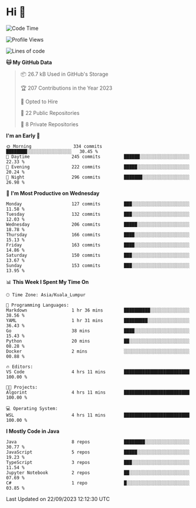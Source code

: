 <h1>Hi 👋</h1>

<!--START_SECTION:waka-->
![Code Time](http://img.shields.io/badge/Code%20Time-386%20hrs%2048%20mins-blue)

![Profile Views](http://img.shields.io/badge/Profile%20Views-12-blue)

![Lines of code](https://img.shields.io/badge/From%20Hello%20World%20I%27ve%20Written-1.1%20million%20lines%20of%20code-blue)

**🐱 My GitHub Data** 

> 📦 26.7 kB Used in GitHub's Storage 
 > 
> 🏆 207 Contributions in the Year 2023
 > 
> 💼 Opted to Hire
 > 
> 📜 22 Public Repositories 
 > 
> 🔑 8 Private Repositories 
 > 
**I'm an Early 🐤** 

```text
🌞 Morning                334 commits         ████████░░░░░░░░░░░░░░░░░   30.45 % 
🌆 Daytime                245 commits         ██████░░░░░░░░░░░░░░░░░░░   22.33 % 
🌃 Evening                222 commits         █████░░░░░░░░░░░░░░░░░░░░   20.24 % 
🌙 Night                  296 commits         ███████░░░░░░░░░░░░░░░░░░   26.98 % 
```
📅 **I'm Most Productive on Wednesday** 

```text
Monday                   127 commits         ███░░░░░░░░░░░░░░░░░░░░░░   11.58 % 
Tuesday                  132 commits         ███░░░░░░░░░░░░░░░░░░░░░░   12.03 % 
Wednesday                206 commits         █████░░░░░░░░░░░░░░░░░░░░   18.78 % 
Thursday                 166 commits         ████░░░░░░░░░░░░░░░░░░░░░   15.13 % 
Friday                   163 commits         ████░░░░░░░░░░░░░░░░░░░░░   14.86 % 
Saturday                 150 commits         ███░░░░░░░░░░░░░░░░░░░░░░   13.67 % 
Sunday                   153 commits         ███░░░░░░░░░░░░░░░░░░░░░░   13.95 % 
```


📊 **This Week I Spent My Time On** 

```text
🕑︎ Time Zone: Asia/Kuala_Lumpur

💬 Programming Languages: 
Markdown                 1 hr 36 mins        ██████████░░░░░░░░░░░░░░░   38.56 % 
YAML                     1 hr 31 mins        █████████░░░░░░░░░░░░░░░░   36.43 % 
Go                       38 mins             ████░░░░░░░░░░░░░░░░░░░░░   15.43 % 
Python                   20 mins             ██░░░░░░░░░░░░░░░░░░░░░░░   08.28 % 
Docker                   2 mins              ░░░░░░░░░░░░░░░░░░░░░░░░░   00.88 % 

🔥 Editors: 
VS Code                  4 hrs 11 mins       █████████████████████████   100.00 % 

🐱‍💻 Projects: 
Algorint                 4 hrs 11 mins       █████████████████████████   100.00 % 

💻 Operating System: 
WSL                      4 hrs 11 mins       █████████████████████████   100.00 % 
```

**I Mostly Code in Java** 

```text
Java                     8 repos             ████████░░░░░░░░░░░░░░░░░   30.77 % 
JavaScript               5 repos             █████░░░░░░░░░░░░░░░░░░░░   19.23 % 
TypeScript               3 repos             ███░░░░░░░░░░░░░░░░░░░░░░   11.54 % 
Jupyter Notebook         2 repos             ██░░░░░░░░░░░░░░░░░░░░░░░   07.69 % 
C#                       1 repo              █░░░░░░░░░░░░░░░░░░░░░░░░   03.85 % 
```




 Last Updated on 22/09/2023 12:12:30 UTC
<!--END_SECTION:waka-->
